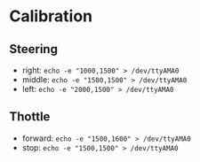 # Calibration

## Steering
- right:  ```echo -e "1000,1500" > /dev/ttyAMA0```
- middle: ```echo -e "1500,1500" > /dev/ttyAMA0```
- left:   ```echo -e "2000,1500" > /dev/ttyAMA0```

## Thottle
- forward: ```echo -e "1500,1600" > /dev/ttyAMA0```
- stop:    ```echo -e "1500,1500" > /dev/ttyAMA0```
